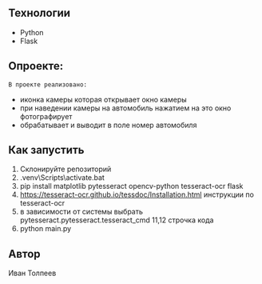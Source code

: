 
## Технологии

* Python
* Flask 

## Опроекте:
    В проекте реализовано:
- иконка камеры которая открывает окно камеры 
- при наведении камеры на автомобиль нажатием на это окно фотографирует
- обрабатывает и выводит в поле номер автомобиля

## Как запустить

1. Склонируйте репозиторий 
2. .venv\Scripts\activate.bat
3. pip install matplotlib pytesseract opencv-python tesseract-ocr flask
4. https://tesseract-ocr.github.io/tessdoc/Installation.html инструкции по tesseract-ocr
5. в зависимости от системы выбрать pytesseract.pytesseract.tesseract_cmd 11,12 строчка кода
6. python main.py 

## Автор
Иван Толпеев
